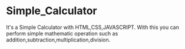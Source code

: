 # Simple_Calculator
It's a Simple Calculator with HTML,CSS,JAVASCRIPT. With this you can perform simple mathematic operation such as addition,subtraction,multiplication,division.
